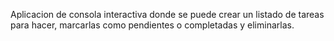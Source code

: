 Aplicacion de consola interactiva donde se puede crear un listado de tareas para hacer, marcarlas como pendientes o completadas y eliminarlas.